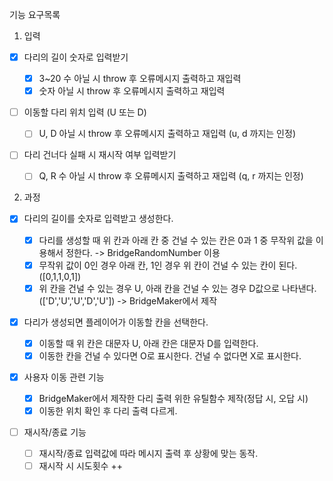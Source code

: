 기능 요구목록

1. 입력

- [x] 다리의 길이 숫자로 입력받기

  - [x] 3~20 수 아닐 시 throw 후 오류메시지 출력하고 재입력
  - [x] 숫자 아닐 시 throw 후 오류메시지 출력하고 재입력

- [ ] 이동할 다리 위치 입력 (U 또는 D)

  - [ ] U, D 아닐 시 throw 후 오류메시지 출력하고 재입력 (u, d 까지는 인정)

- [ ] 다리 건너다 실패 시 재시작 여부 입력받기
  - [ ] Q, R 수 아닐 시 throw 후 오류메시지 출력하고 재입력 (q, r 까지는 인정)

2. 과정

- [x] 다리의 길이를 숫자로 입력받고 생성한다.

  - [x] 다리를 생성할 때 위 칸과 아래 칸 중 건널 수 있는 칸은 0과 1 중 무작위 값을 이용해서 정한다. -> BridgeRandomNumber 이용
  - [x] 무작위 값이 0인 경우 아래 칸, 1인 경우 위 칸이 건널 수 있는 칸이 된다.([0,1,1,0,1])
  - [x] 위 칸을 건널 수 있는 경우 U, 아래 칸을 건널 수 있는 경우 D값으로 나타낸다.(['D','U','U','D','U']) -> BridgeMaker에서 제작

- [x] 다리가 생성되면 플레이어가 이동할 칸을 선택한다.

  - [x] 이동할 때 위 칸은 대문자 U, 아래 칸은 대문자 D를 입력한다.
  - [x] 이동한 칸을 건널 수 있다면 O로 표시한다. 건널 수 없다면 X로 표시한다.

- [x] 사용자 이동 관련 기능

  - [x] BridgeMaker에서 제작한 다리 출력 위한 유틸함수 제작(정답 시, 오답 시)
  - [x] 이동한 위치 확인 후 다리 출력 다르게.

- [ ] 재시작/종료 기능

  - [ ] 재시작/종료 입력값에 따라 메시지 출력 후 상황에 맞는 동작.
  - [ ] 재시작 시 시도횟수 ++

